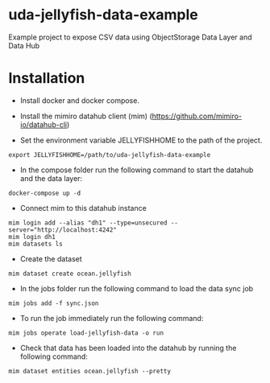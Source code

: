 # uda-jellyfish-data-example
Example project to expose CSV data using ObjectStorage Data Layer and Data Hub

# Installation

* Install docker and docker compose.
* Install the mimiro datahub client (mim) (https://github.com/mimiro-io/datahub-cli)

* Set the environment variable JELLYFISHHOME to the path of the project.

```
export JELLYFISHHOME=/path/to/uda-jellyfish-data-example
```

* In the compose folder run the following command to start the datahub and the data layer:

```
docker-compose up -d
```

* Connect mim to this datahub instance

```
mim login add --alias "dh1" --type=unsecured --server="http://localhost:4242"
mim login dh1
mim datasets ls
```

* Create the dataset

```
mim dataset create ocean.jellyfish
```

* In the jobs folder run the following command to load the data sync job

```
mim jobs add -f sync.json
```

* To run the job immediately run the following command:

```
mim jobs operate load-jellyfish-data -o run
```

* Check that data has been loaded into the datahub by running the following command:

```
mim dataset entities ocean.jellyfish --pretty
```

